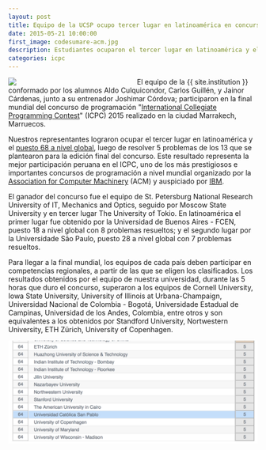 ```yaml
---
layout: post
title: Equipo de la UCSP ocupo tercer lugar en latinoamérica en concurso de programación ACM ICPC
date: 2015-05-21 10:00:00
first_image: codesumare-acm.jpg
description: Estudiantes ocuparon el tercer lugar en latinoamérica y el puesto 64 en ranking global en el concurso de programación ACM ICPC 2015 realizado en Marruecos.
categories: icpc
---
```


<img src="/img/{{ page.first_image }}"  width="240" style="float:left; margin-right: 20px;">

El equipo de la {{ site.institution }} conformado por los alumnos Aldo
Culquicondor, Carlos Guillén, y Jainor Cárdenas, junto a su entrenador
Joshimar Córdova; participaron en la final mundial del concurso de
programación "[International Collegiate Programming Contest][icpc]" (ICPC)
2015 realizado en la ciudad Marrakech, Marruecos. 

Nuestros representantes lograron ocupar el tercer lugar en
latinoamérica y el [puesto 68 a nivel global][icpc-2015-scoreboard],
luego de resolver 5 problemas de los 13 que se plantearon para la
edición final del concurso. Este resultado representa la mejor
participación peruana en el ICPC, uno de los más prestigiosos e
importantes concursos de programación a nivel mundial 
organizado por la [Association for Computer Machinery][acm] (ACM) y
auspiciado por [IBM][ibm]. 

El ganador del concurso fue el equipo de St. Petersburg National
Research University of IT, Mechanics and Optics, seguido por Moscow
State University y en tercer lugar The University of Tokio. En
latinoamérica el primer lugar fue obtenido por la Universidad de
Buenos Aires - FCEN, puesto 18 a nivel global con 8 problemas
resueltos; y el segundo lugar por la Universidade Sāo Paulo, puesto 28
a nivel global con 7 problemas resueltos.

Para llegar a la final mundial, los equipos de cada país deben
participar en competencias regionales, a partir de las que se eligen
los clasificados. Los resultados obtenidos por el equipo de nuestra
universidad, durante las 5 horas que duro el concurso, superaron a los
equipos de Cornell University, Iowa State University, University of
Illinois at Urbana-Champaign, Universidad Nacional de Colombia -
Bogotá, Universidade Estadual de Campinas, Universidad de los Andes,
Colombia, entre otros y son equivalentes a los obtenidos por Standford
University, Nortwestern University, ETH Zürich, University of
Copenhagen.


[<img src="/img/icpc-2015-resultados.png"  width="540" class="img">][icpc-2015-results]

[acm]: http://www.acm.org
[icpc]: http://icpc.baylor.edu
[ibm]: http://ibm.com
[icpc-2015-results]: http://icpc.baylor.edu/worldfinals/results
[icpc-2015-scoreboard]: http://icpc.baylor.edu/scoreboard/
